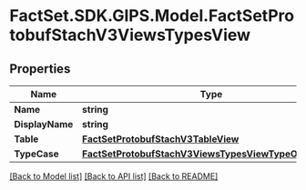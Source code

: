 # FactSet.SDK.GIPS.Model.FactSetProtobufStachV3ViewsTypesView

## Properties

Name | Type | Description | Notes
------------ | ------------- | ------------- | -------------
**Name** | **string** |  | [optional] 
**DisplayName** | **string** |  | [optional] 
**Table** | [**FactSetProtobufStachV3TableView**](FactSetProtobufStachV3TableView.md) |  | [optional] 
**TypeCase** | [**FactSetProtobufStachV3ViewsTypesViewTypeOneofCase**](FactSetProtobufStachV3ViewsTypesViewTypeOneofCase.md) |  | [optional] 

[[Back to Model list]](../README.md#documentation-for-models) [[Back to API list]](../README.md#documentation-for-api-endpoints) [[Back to README]](../README.md)


